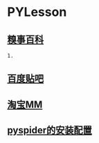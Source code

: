 # PYLesson

## [糗事百科](https://github.com/lucky9322/PYLesson/tree/master/src/main/qiubai)

	1.

## [百度贴吧](https://github.com/lucky9322/PYLesson/tree/master/src/main/baidutieba)


## [淘宝MM](https://github.com/lucky9322/PYLesson/tree/master/src/main/taobao)

## [pyspider的安装配置](https://github.com/lucky9322/PYLesson/tree/master/src/main/pyspider_lib)